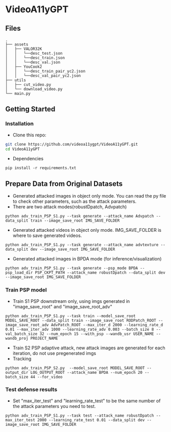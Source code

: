 # VideoA11yGPT

## Files
```shell
.
├── assets
│   ├── VALOR32K
│   │   └──desc_test.json
│   │   └──desc_train.json
│   │   └──desc_val.json
│   ├── YouCook2
│   │   └──desc_train_pair_yc2.json
│   │   └──desc_val_pair_yc2.json
├── utils
│   ├── cut_video.py
│   └── download_video.py
└── main.py

```

## Getting Started

### Installation

- Clone this repo:
```bash
git clone https://github.com/videoa11ygpt/VideoA11yGPT.git
cd VideoA11yGPT
```

- Dependencies
```
pip install -r requirements.txt
```

## Prepare Data from Original Datasets

- Generated attacked images in object only mode. You can read the py file to check other parameters, such as the attack parameters.
- There are two attack modes(robustDpatch, Advpatch)
```
python adv_train_PSP_S1.py --task generate --attack_name Advpatch --data_split train --image_save_root IMG_SAVE_FOLDER
```

- Generated attacked videos in object only mode. IMG_SAVE_FOLDER is where to save generated videos.
```
python adv_train_PSP_S1.py --task generate --attack_name advtexture --data_split dev --image_save_root IMG_SAVE_FOLDER
```

- Generated attacked images in BPDA mode (for inference/visualization)
```
python adv_train_PSP_S1.py --task generate --psp_mode BPDA --psp_load_dir PSP_CKPT_PATH --attack_name robustDpatch --data_split dev --image_save_root IMG_SAVE_FOLDER
```

### Train PSP model

- Train S1 PSP downstream only, using imgs generated in "image_save_root" and "image_save_root_adv"
```
python adv_train_PSP_S1.py --task train --model_save_root MODEL_SAVE_ROOT --data_split train --image_save_root RODPatch_ROOT --image_save_root_adv AdvPatch_ROOT --max_iter_d 2000 --learning_rate_d 0.01 --max_iter_adv 1000 --learning_rate_adv 0.003 --batch_size 8 --val_batch_size 32 --num_epoch 15 --with_psp --wandb_usr USER_NAME --wandb_proj PROJECT_NAME
```

- Train S2 PSP adaptive attack, new attack images are generated for each iteration, do not use pregenerated imgs
- Tracking
```
python adv_train_PSP_S2.py  --model_save_root MODEL_SAVE_ROOT --output_dir LOG_OUTPUT_ROOT --attack_name BPDA --num_epoch 20 --batch_size 44 --for_video
```

### Test defense results
- Set "max_iter_test" and "learning_rate_test" to be the same number of the attack parameters you need to test.
```
python adv_train_PSP_S1.py --task test --attack_name robustDpatch --max_iter_test 2000 --learning_rate_test 0.01 --data_split dev --image_save_root IMG_SAVE_FOLDER
```
